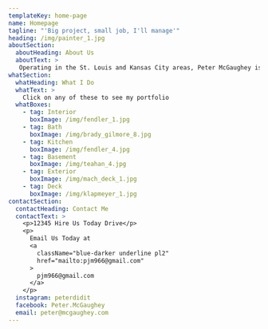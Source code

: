 ```yaml
---
templateKey: home-page
name: Homepage
tagline: "'Big project, small job, I'll manage'"
heading: /img/painter_1.jpg
aboutSection:
  aboutHeading: About Us
  aboutText: >
   Operating in the St. Louis and Kansas City areas, Peter McGaughey is the handyman for all residential and commercial needs. 
whatSection:
  whatHeading: What I Do
  whatText: >
    Click on any of these to see my portfolio
  whatBoxes:
    - tag: Interior
      boxImage: /img/fendler_1.jpg 
    - tag: Bath
      boxImage: /img/brady_gilmore_8.jpg 
    - tag: Kitchen
      boxImage: /img/fendler_4.jpg
    - tag: Basement
      boxImage: /img/teahan_4.jpg
    - tag: Exterior
      boxImage: /img/mach_deck_1.jpg 
    - tag: Deck
      boxImage: /img/klapmeyer_1.jpg
contactSection:
  contactHeading: Contact Me
  contactText: >
    <p>12345 Hire Us Today Drive</p>
    <p>
      Email Us Today at
      <a
        className="blue-darker underline pl2"
        href="mailto:pjm966@gmail.com"
      >
        pjm966@gmail.com
      </a>
    </p>
  instagram: peterdidit
  facebook: Peter.McGaughey
  email: peter@mcgaughey.com 
---
```


